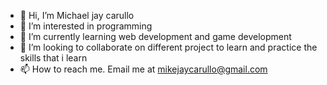 - 👋 Hi, I’m Michael jay carullo
- 👀 I’m interested in programming
- 🌱 I’m currently learning web development and game development
- 💞️ I’m looking to collaborate on different project to learn and practice the skills that i learn
- 📫 How to reach me. Email me at mikejaycarullo@gmail.com


